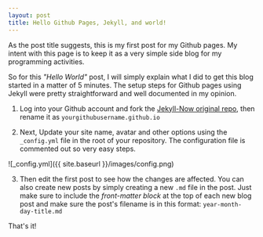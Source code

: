 ```yaml
---
layout: post
title: Hello Github Pages, Jekyll, and world!
---
```


As the post title suggests, this is my first post for my Github pages. My intent with this page is to keep it as a very simple side blog for my programming activities.

So for this *"Hello World"* post, I will simply explain what I did to get this blog started in a matter of 5 minutes. The setup steps for Github pages using Jekyll were pretty straightforward and well documented in my opinion.

1. Log into your Github account and fork the [Jekyll-Now original repo](https://github.com/barryclark/jekyll-now), then rename it as `yourgithubusername.github.io`

1. Next, Update your site name, avatar and other options using the `_config.yml` file in the root of your repository. The configuration file is commented out so very easy steps.

![_config.yml]({{ site.baseurl }}/images/config.png)

3. Then edit the first post to see how the changes are affected. You can also create new posts by simply creating a new `.md` file in the post. Just make sure to include the *front-matter block* at the top of each new blog post and make sure the post's filename is in this format: `year-month-day-title.md`

That's it!
